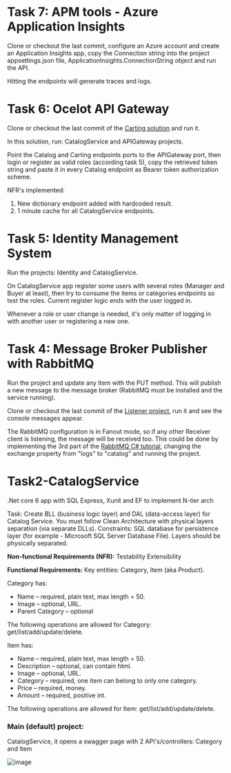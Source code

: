 # Task 7: APM tools - Azure Application Insights
Clone or checkout the last commit, configure an Azure account and create an Application Insights app, copy the Connection string into the project appsettings.json file, ApplicationInsights.ConnectionString object and run the API.

Hitting the endpoints will generate traces and logs.

# Task 6: Ocelot API Gateway
Clone or checkout the last commit of the [Carting solution](https://github.com/camilopv19/CartService) and run it.

In this solution, run: CatalogService and APIGateway projects.

Point the Catalog and Carting endpoints ports to the APIGateway port, then login or register as valid roles (according task 5), copy the retrieved token string and paste it in every Catalog endpoint as Bearer token authorization scheme.

NFR's implemented: 
1) New dictionary endpoint added with hardcoded result.
2) 1 minute cache for all CatalogService endpoints.

# Task 5: Identity Management System

Run the projects: Identity and CatalogService.

On CatalogService app register some users with several roles (Manager and Buyer at least), then try to consume the items or categories endpoints so test the roles. Current register logic ends with the user logged in.

Whenever a role or user change is needed, it's only matter of logging in with another user or registering a new one.

# Task 4: Message Broker Publisher with RabbitMQ

Run the project and update any Item with the PUT method. This will publish a new message to the message broker (RabbitMQ must be installed and the service running).

Clone or checkout the last commit of the [Listener project](https://github.com/camilopv19/CartService), run it and see the console messages appear.

The RabbitMQ configuration is in Fanout mode, so if any other Receiver client is listening, the message will be received too.
This could be done by implementing the 3rd part of the [RabbitMQ C# tutorial](https://www.rabbitmq.com/tutorials/tutorial-three-dotnet.html), changing the exchange property from "logs" to "catalog" and running the project.


# Task2-CatalogService
.Net core 6 app with SQL Express, Xunit and EF to implement N-tier arch

Task:
Create BLL (business logic layer) and DAL (data-access layer) for Catalog Service. You must follow Clean Architecture with physical layers separation (via separate DLLs).
Constraints:
SQL database for persistence layer (for example - Microsoft SQL Server Database File).
Layers should be physically separated.

**Non-functional Requirements (NFR):**
Testability
Extensibility

**Functional Requirements:**
Key entities: Category, Item (aka Product).

Category has:
- Name – required, plain text, max length = 50.
- Image – optional, URL.
- Parent Category – optional

The following operations are allowed for Category: get/list/add/update/delete.

Item has:
- Name – required, plain text, max length = 50.
- Description – optional, can contain html.
- Image – optional, URL.
- Category – required, one item can belong to only one category.
- Price – required, money.
- Amount – required, positive int.

The following operations are allowed for Item: get/list/add/update/delete.

### Main (default) project:
CatalogService, it opens a swagger page with 2 API's/controllers: Category and Item

![image](https://github.com/camilopv19/Task2-CatalogService/assets/26941935/03c722e3-4eab-454e-927a-6f3bb6e5b1f7)
